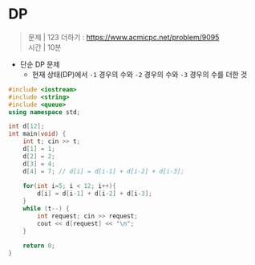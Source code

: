 # DP
> 문제 | 123 더하기 : https://www.acmicpc.net/problem/9095    
> 시간 | 10분      
  
* 단순 DP 문제 
  * 현재 상태(DP)에서 `-1` 경우의 수와 `-2` 경우의 수와 `-3` 경우의 수를 더한 것 

```c++
#include <iostream>
#include <string>
#include <queue>
using namespace std;

int d[12];
int main(void) {
    int t; cin >> t;
    d[1] = 1;
    d[2] = 2;
    d[3] = 4;
    d[4] = 7; // d[i] = d[i-1] + d[i-2] + d[i-3];
    
    for(int i=5; i < 12; i++){
        d[i] = d[i-1] + d[i-2] + d[i-3];
    }
    while (t--) {
        int request; cin >> request;
        cout << d[request] << "\n";
    }
    
    return 0;
}

```

